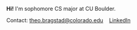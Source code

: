 **Hi!** I'm sophomore CS major at CU Boulder.  

Contact: theo.bragstad@colorado.edu &nbsp;&nbsp; [LinkedIn](https://www.linkedin.com/in/theobragstad)
